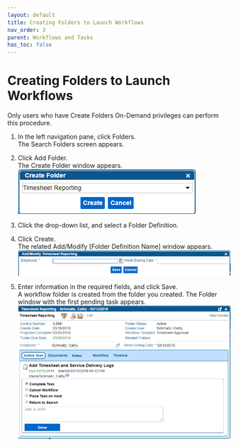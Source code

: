 ```yaml
---
layout: default
title: Creating Folders to Launch Workflows
nav_order: 3
parent: Workflows and Tasks
has_toc: false
---
```

# Creating Folders to Launch Workflows

Only users who have Create Folders On-Demand privileges can perform this procedure.

1. In the left navigation pane, click Folders.  
    The Search Folders screen appears.
2. Click Add Folder.  
    The Create Folder window appears.  
    ![Create Folder Window - Timesheet Reporting Selected](/assets/images/create-folder-window.PNG "Create Folder Window - Timesheet Reporting Selected")
3. Click the drop-down list, and select a Folder Definition.
4. Click Create.  
    The related Add/Modify [Folder Definition Name] window appears.  
    ![Add/Modify Timesheet Reporting Window](/assets/images/addmodify-folder-window.PNG "Add/Modify Timesheet Reporting Window")
    
5. Enter information in the required fields, and click Save.  
    A workflow folder is created from the folder you created. The Folder window with the first pending task appears.  
    ![Timesheet Reporting Window](/assets/images/timesheet-reporting-task.PNG "Timesheet Reporting Window")
